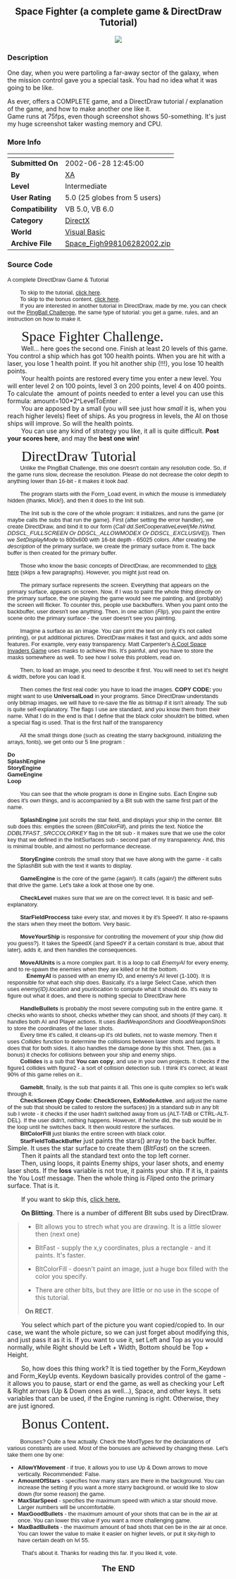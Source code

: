 ﻿<div align="center">

## Space Fighter \(a complete game & DirectDraw Tutorial\)

<img src="PIC2002628617299800.gif">
</div>

### Description

One day, when you were partoling a far-away sector of the galaxy, when the mission control gave you a special task. You had no idea what it was going to be like.<br>

As ever, offers a COMPLETE game, and a DirectDraw tutorial / explanation of the game, and how to make another one like it.<br>Game runs at 75fps, even though screenshot shows 50-something. It's just my huge screenshot taker wasting memory and CPU.
 
### More Info
 


<span>             |<span>
---                |---
**Submitted On**   |2002-06-28 12:45:00
**By**             |[XA](https://github.com/Planet-Source-Code/PSCIndex/blob/master/ByAuthor/xa.md)
**Level**          |Intermediate
**User Rating**    |5.0 (25 globes from 5 users)
**Compatibility**  |VB 5\.0, VB 6\.0
**Category**       |[DirectX](https://github.com/Planet-Source-Code/PSCIndex/blob/master/ByCategory/directx__1-44.md)
**World**          |[Visual Basic](https://github.com/Planet-Source-Code/PSCIndex/blob/master/ByWorld/visual-basic.md)
**Archive File**   |[Space\_Figh998106282002\.zip](https://github.com/Planet-Source-Code/xa-space-fighter-a-complete-game-directdraw-tutorial__1-36347/archive/master.zip)





### Source Code

<font face="Arial" size="2">A complete DirectDraw Game &
Tutorial</font></p>
<p align="left"><font face="Arial" size="2">       
To skip to the tutorial, <a href="#DirectDraw Tutorial">click here</a>. <br>       
To skip to the bonus content, <a href="#Bonus Content.">click here</a>.<br>        If you are interested in another
tutorial in DirectDraw, made by me, you can check out the
<a href="http://www.pscode.com/vb/scripts/ShowCode.asp?txtCodeId=36204&lngWId=1">
PingBall Challenge</a>, the same type of tutorial: you get a game, rules, and an
instruction on how to make it.</font></p>
<p align="left"><font face="Westminster" size="6">   
<a name="Space Fighter Challenge.">Space Fighter Challenge.</a></font><br>        Well... here goes the
second one. Finish at least 20 levels of this game. You control a ship which has
got 100 health points. When you are hit with a laser, you lose 1 health point.
If you hit another ship (!!!), you lose 10 health points.<br>        Your health points
are restored every time you enter a new level. You will enter level 2 on 100
points, level 3 on 200 points, level 4 on 400 points. To calculate the 
amount of points needed to enter a level you can use this formula: amount=100*2^LevelToEnter
.<br>        You are apposed by a
small (you will see just how <i>small</i> it is, when you reach higher levels)
fleet of ships. As you progress in levels, the AI on those ships will improve.
So will the health points.<br>        You can use any kind
of strategy you like, it all is quite difficult. <b>Post your scores here</b>,
and may the <b>best one win!</b></p>
<p align="left"><font face="Westminster" size="6">   
<a name="DirectDraw Tutorial">DirectDraw Tutorial</a></font><br>
<font face="Arial" size="2">        Unlike
the PingBall Challenge, this one doesn't contain any resolution code. So, if the
game runs slow, decrease the resolution. Please do not decrease the color depth
to anything lower than 16-bit - it makes it look <i>bad</i>.</font></p>
<p align="left"><font face="Arial" size="2">       
The program starts with the Form_Load event, in which the mouse is immediately
hidden (thanks, Mick!), and then it does to the Init sub.</font></p>
<p align="left"><font face="Arial" size="2">       
The Init sub is the core of the whole program: it initializes, and runs the game
(or maybe calls the subs that run the game). First (after setting the error
handler), we create DirectDraw, and bind it to our form (<i>Call
dd.SetCooperativeLevel(Me.hWnd, DDSCL_FULLSCREEN Or DDSCL_ALLOWMODEX Or
DDSCL_EXCLUSIVE)</i>). Then we <i>SetDisplayMode </i>to 800x600 with 16-bit
depth - 65025 colors. After creating the <i>description</i> of the primary
surface, we create the primary surface from it. The back buffer is then created
for the primary buffer.</font></p>
<p align="left"><font face="Arial" size="2">       
Those who know the basic concepts of DirectDraw, are recommended to
<a href="#Then comes">click here</a>
(skips a few paragraphs). However, you might just read on.</font></p>
<p align="left"><font face="Arial" size="2">       
The primary surface represents the screen. Everything that appears on the
primary surface, appears on screen. Now, if I was to paint the whole thing
directly on the primary surface, the one playing the game would see me painting,
and (probably) the screen will flicker. To counter this, people use backbuffers.
When you paint onto the backbuffer, user doesn't see anything. Then, in one
action (<i>Flip</i>), you paint the entire scene onto the primary surface - the
user doesn't see you painting.</font></p>
<p align="left"><font face="Arial" size="2">       
Imagine a surface as an image. You can print the text on (only it's not called
printing), or put additional pictures. DirectDraw makes it fast and quick, and
adds some features. For example, very easy transparency. Matt Carpenter's
<a href="http://www.pscode.com/vb/scripts/ShowCode.asp?txtCodeId=36283&lngWId=1">
A Cool Space Invaders Game</a> uses masks to achieve this. It's painful, and you
have to store the masks somewhere as well. To see how I solve this problem, read
on.</font></p>
<p align="left"><font face="Arial" size="2">       
Then, to load an image, you need to describe it first. You will need to set it's
height & width, before you can load it. </font></p>
<p align="left"><font face="Arial" size="2">       
<a name="Then comes">Then comes</a> the first real code: you have to load the images. <b>COPY CODE:</b>
you might want to use <b>UniversalLoad</b> in your programs. Since DirectDraw
understands only bitmap images, we will have to re-save the file as bitmap if it
isn't already. The sub is quite self-explanatory. The flags I use are standard,
and you know them from their name. What I do in the end is that I define that
the black color shouldn't be blitted, when a special flag is used. That is the
first half of the transparency</font></p>
<p align="left"><font face="Arial" size="2">       
All the small things done (such as creating the starry background, initializing
the arrays, fonts), we get onto our 5 line program : </font></p>
<p align="left"><b><font face="Arial" size="2">Do </font><br><b><font face="Arial" size="2">SplashEngine</font><br>
<font face="Arial" size="2">StoryEngine</font><br>
<font face="Arial" size="2">GameEngine</font><br>
<font face="Arial" size="2">Loop</font></b></p>
</b>
<p align="left"><font face="Arial" size="2">       
You can see that the whole program is done in Engine subs. Each Engine sub does
it's own things, and is accompanied by a Blt sub with the same first part of the
name.</font></p>
<p align="left"><font face="Arial" size="2">       
<b>SplashEngine</b> just scrolls the star field, and displays your ship in the
center. Blt sub does this: empties the screen (<i>BltColorFill</i>), and prints
the text. Notice the <i>DDBLTFAST_SRCCOLORKEY</i> flag in the blt sub - it makes
sure that we use the color key that we defined in the InitSurfaces sub - second
part of my transparency. And, this is minimal trouble, and almost no performance
decrease.</font></p>
<p align="left"><font face="Arial" size="2">       
<b>StoryEngine</b> controls the small story that we have along with the game -
it calls the SplashBlt sub with the text it wants to display.</font></p>
<p align="left"><font face="Arial" size="2">       
<b>GameEngine</b> is the core of the game (again!). It calls (again!) the
different subs that drive the game. Let's take a look at those one by one.</font></p>
<p align="left"><font face="Arial" size="2">       
<b>CheckLevel</b> makes sure that we are on the correct level. It is basic and
self-explanatory.</font></p>
<p align="left"><font face="Arial" size="2">       
<b>StarFieldProccess</b> take every star, and moves it by it's SpeedY. It also
re-spawns the stars when they meet the bottom. Very basic.</font></p>
<p align="left"><font face="Arial" size="2">       
<b>MoveYourShip</b> is responsive for controlling the movement of your ship (how
did you guess?). It takes the SpeedX (and SpeedY if a certain constant is true,
about that later), adds it, and then handles the consequences.</font></p>
<p align="left"><font face="Arial" size="2">       
<b>MoveAIUnits</b> is a more complex part. It is a loop to call <i>EnemyAI</i>
for every enemy, and to re-spawn the enemies when they are killed or hit the
bottom.<br>       
<b>    EnemyAI</b> is passed with an enemy ID, and enemy's AI
level (1-100). It is responsible for what each ship does. Basically, it's a
large Select Case, which then uses <i>enemy(ID).location</i> and <i>yourlocation</i>
to compute what it should do. It's easy to figure out what it does, and there is
nothing special to DirectDraw here</font></p>
<p align="left"><font face="Arial" size="2">       
<b>HandleBullets </b>is probably the most severe computing sub in the entire
game. It checks who wants to shoot, checks whether they can shoot, and shoots
(if they can). It handles both AI and Player actions. It uses <i>BadWeaponShots
</i>and <i>GoodWeaponShots</i> to store the coordinates of the laser shots.<br>
       
Every time it's called, it cleans-up it's old bullets, not to waste memory. Then
it uses <i>Collides</i> function to determine the collisions between laser shots
and targets. It does that for both sides. It also handles the damage done by
this shot. Then, (as a bonus) it checks for collisions between your ship and
enemy ships.<br>       
<b>Collides</b> is a sub that <b>You can copy</b>, and use in your own projects.
It checks if the figure1 collides with figure2 - a sort of collision detection
sub. I think it's correct, at least 90% of this game relies on it..</font></p>
<p align="left"><font face="Arial" size="2">       
<b>Gameblt</b>, finally, is the sub that paints it all. This one is quite
complex so let's walk through it.<br>       
<b>CheckScreen</b> <b>(Copy Code: CheckScreen, ExModeActive</b>, and
adjust the name of the sub that should be called to restore the surfaces) )is a
standard sub in any blt sub I wrote - it checks if the user hadn't switched away
from us (ALT-TAB or CTRL-ALT-DEL). If the user didn't, nothing happens. However,
if he/she did, the sub would be in the loop until he switches back. It then
would restore the surfaces.<br>       
<b>BltColorFill</b> just blanks the entire screen with black color.<br>       
<b>StarFieldToBackBuffer</b></font> just paints the stars() array to the back
buffer. Simple. It uses the star surface to create them (<i>BltFast</i>) on the
screen.<br>        Then it paints all
the standard text onto the top left corner.<br>        Then, using loops, it
paints Enemy ships, your laser shots, and enemy laser shots. If the <b>loss</b>
variable is not true, it paints your ship. If it is, it paints the You Lost!
message. Then the whole thing is <i>Flip</i>ed onto the primary surface. That is
it.</p>
<p align="left">        If you want to skip
this, <a href="#So, how does">click here.</a></p>
<p align="left">        <b>On Blitting</b>.
There is a number of different Blt subs used by DirectDraw. </p>
<blockquote>
 <ul>
 <li>
 <p align="left">Blt allows you to strech what you are drawing. It is a
 little slower then (next one)</li>
 <li>
 <p align="left">BltFast - supply the x,y coordinates, plus a rectangle - and
 it paints. It's faster.</li>
 <li>
 <p align="left">BltColorFill - doesn't paint an image, just a huge box
 filled with the color you specify.</li>
 <li>
 <p align="left">There are other blts, but they are little or no use in the
 scope of this tutorial.</li>
 </ul>
 <p align="left"><b>On RECT</b>.</p>
</blockquote>
<p align="left">        You select which part
of the picture you want copied/copied to. In our case, we want the whole
picture, so we can just forget about modifying this, and just pass it as it is.
If you want to use it, set Left and Top as you would normally, while Right
should be Left + Width, Bottom should be Top + Height.</p>
<p align="left">       
<a name="So, how does">So, how does</a> this thing work? It is tied together by
the Form_Keydown and Form_KeyUp events. Keydown basically provides control of
the game - it allows you to pause, start or end the game, as well as checking
your Left & Right arrows (Up & Down ones as well...), Space, and other keys. It
sets variables that can be used, if the Engine running is right. Otherwise, they
are just ignored.</p>
<p align="left"><font face="Westminster" size="6">   
<a name="Bonus Content.">Bonus Content.</a></font></p>
<p align="left"><font face="Arial" size="2">       
Bonuses? Quite a few actually. Check the ModTypes for the declarations of
various constants are used. Most of the bonuses are achieved by changing these.
Let's take them one by one:<br>
 <ul>
 <li>
 <b>AllowYMovement</b> - if true,
 it allows you to use Up & Down arrows to move vertically. Recommended:
 False.</li>
 <li>
 <b>AmountOfStars</b> - specifies how many stars are there in the background.
 You can increase the setting if you want a more starry background, or would
 like to slow down (for some reason) the game.<li>
 <b>MaxStarSpeed</b> - specifies the maximum speed with which a star should
 move. Larger numbers will be uncomfortable.<li>
 <b>MaxGoodBullets</b> - the maximum amount of your shots that can be in the
 air at once. You can lower this value if you want a more challenging game.<li>
 <b>MaxBadBullets</b> - the maximum amount of bad shots that cen be in the air
 at once. You can lower the value to make it easier on higher levels, or put it
 sky-high to  have certain death on lvl 55.</ul>
<p></p>
<p></p>
<p></p>
<p></p>
<p></p>
<p>         That's about it. Thanks for
reading this far. If you liked it, vote.</p>
</font><font face="Arial" size="4">
<p align="center"><b>The END</b></p>

